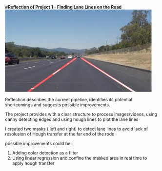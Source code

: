 #**Reflection of Project 1 - Finding Lane Lines on the Road** 
<img src="laneLines_thirdPass.jpg" width="480" alt="Combined Image" />

Reflection describes the current pipeline, identifies its potential shortcomings and suggests possible improvements. 

The project provides with a clear structure to process images/videos, using canny detecting edges and using hough lines to plot the lane lines

I created two masks ( left and right) to detect lane lines to avoid lack of resolusion of Hough transfer at the far end of the rode 

possible improvements could be:

1. Adding color detection as a filter
2. Using linear regression and confine the masked area in real time to apply hough transfer

